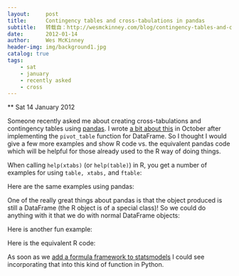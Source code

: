 ```yaml
---
layout:     post
title:      Contingency tables and cross-tabulations in pandas
subtitle:   转载自：http://wesmckinney.com/blog/contingency-tables-and-cross-tabulations-in-pandas/
date:       2012-01-14
author:     Wes McKinney
header-img: img/background1.jpg
catalog: true
tags:
    - sat
    - january
    - recently asked
    - cross
---
```






** Sat 14 January 2012

 

Someone recently asked me about creating cross-tabulations and contingency tables using [pandas](http://pandas.sf.net/.). I wrote [a bit about this](http://wesmckinney.com/blog?p=315) in October after implementing the `pivot_table` function for DataFrame. So I thought I would give a few more examples and show R code vs. the equivalent pandas code which will be helpful for those already used to the R way of doing things.

When calling `help(xtabs)` (or `help(table)`) in R, you get a number of examples for using `table, xtabs,` and `ftable`:

Here are the same examples using pandas:

One of the really great things about pandas is that the object produced is still a DataFrame (the R object is of a special class)! So we could do anything with it that we do with normal DataFrame objects:

Here is another fun example:

Here is the equivalent R code:

As soon as we [add a formula framework to statsmodels](http://statsmodels.sourceforge.net/dev/roadmap_todo.html#formula-framework) I could see incorporating that into this kind of function in Python.
